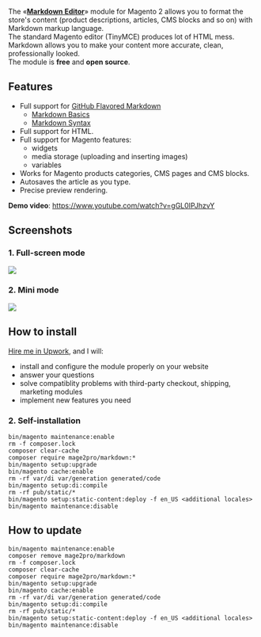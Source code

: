 The «[**Markdown Editor**](https://mage2.pro/c/extensions/markdown)» module for Magento 2 allows you to format the store's content (product descriptions, articles, CMS blocks and so on) with Markdown markup language.  
The standard Magento editor (TinyMCE) produces lot of HTML mess. Markdown allows you to make your content more accurate, clean, professionally looked.  
The module is **free** and **open source**.

## Features
- Full support for [GitHub Flavored Markdown](https://guides.github.com/features/mastering-markdown/)
    - [Markdown Basics](https://help.github.com/articles/basic-writing-and-formatting-syntax/)
    - [Markdown Syntax](https://daringfireball.net/projects/markdown/syntax)
- Full support for HTML.
- Full support for Magento features:
    - widgets
    - media storage (uploading and inserting images)
    - variables 
- Works for Magento products categories, CMS pages and CMS blocks.
- Autosaves the article as you type.
- Precise preview rendering.

**Demo video**: https://www.youtube.com/watch?v=gGL0IPJhzvY

## Screenshots

### 1. Full-screen mode
![](https://mage2.pro/uploads/default/original/1X/de441d096b7dd5e54c3d886fa29d8a405255fd0c.png)

### 2. Mini mode
![](https://mage2.pro/uploads/default/original/1X/1675cbee6eb9773ff030eed1a1dc208c02bcc035.png)

## How to install
[Hire me in Upwork](https://upwork.com/fl/mage2pro), and I will: 
- install and configure the module properly on your website
- answer your questions
- solve compatiblity problems with third-party checkout, shipping, marketing modules
- implement new features you need 

### 2. Self-installation
```
bin/magento maintenance:enable
rm -f composer.lock
composer clear-cache
composer require mage2pro/markdown:*
bin/magento setup:upgrade
bin/magento cache:enable
rm -rf var/di var/generation generated/code
bin/magento setup:di:compile
rm -rf pub/static/*
bin/magento setup:static-content:deploy -f en_US <additional locales>
bin/magento maintenance:disable
```

## How to update
```
bin/magento maintenance:enable
composer remove mage2pro/markdown
rm -f composer.lock
composer clear-cache
composer require mage2pro/markdown:*
bin/magento setup:upgrade
bin/magento cache:enable
rm -rf var/di var/generation generated/code
bin/magento setup:di:compile
rm -rf pub/static/*
bin/magento setup:static-content:deploy -f en_US <additional locales>
bin/magento maintenance:disable
```